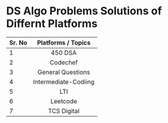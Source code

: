 # DS Algo Problems Solutions of Differnt Platforms


| Sr. No   |      Platforms / Topics     |
|----------|:-------------:|
| 1 |  450 DSA 
| 2 |    Codechef   |
| 3 | General Questions |
| 4 |  Intermediate-Codiing |
| 5 |  LTI |
| 6 |  Leetcode |
| 7 |  TCS Digital |
